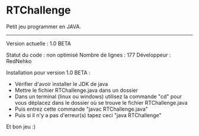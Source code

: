 # RTChallenge
Petit jeu programmer en JAVA.

----------------------------

Version actuelle : 1.0 BETA

Statut du code : non optimisé
Nombre de lignes : 177
Développeur : RedNehko

Installation pour version 1.0 BETA :
- Vérifier d'avoir installer le JDK de java
- Mettre le fichier RTChallenge.java dans un dossier
- Dans un terminal (linux ou windows) utilisez la commande "cd" pour vous déplacez dans le dossier où se trouve le fichier RTChallenge.java
- Puis entrez cette commande "javac RTChallenge.java"
- Puis si il n'y a pas d'erreur(s) tapez ceci "java RTChallenge"

Et bon jeu :)
